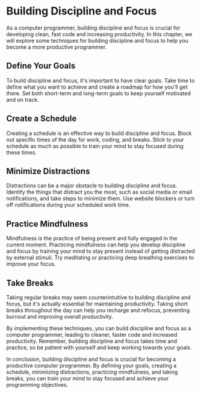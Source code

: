 Building Discipline and Focus
========================================

As a computer programmer, building discipline and focus is crucial for developing clean, fast code and increasing productivity. In this chapter, we will explore some techniques for building discipline and focus to help you become a more productive programmer.

Define Your Goals
-----------------

To build discipline and focus, it's important to have clear goals. Take time to define what you want to achieve and create a roadmap for how you'll get there. Set both short-term and long-term goals to keep yourself motivated and on track.

Create a Schedule
-----------------

Creating a schedule is an effective way to build discipline and focus. Block out specific times of the day for work, coding, and breaks. Stick to your schedule as much as possible to train your mind to stay focused during these times.

Minimize Distractions
---------------------

Distractions can be a major obstacle to building discipline and focus. Identify the things that distract you the most, such as social media or email notifications, and take steps to minimize them. Use website blockers or turn off notifications during your scheduled work time.

Practice Mindfulness
--------------------

Mindfulness is the practice of being present and fully engaged in the current moment. Practicing mindfulness can help you develop discipline and focus by training your mind to stay present instead of getting distracted by external stimuli. Try meditating or practicing deep breathing exercises to improve your focus.

Take Breaks
-----------

Taking regular breaks may seem counterintuitive to building discipline and focus, but it's actually essential for maintaining productivity. Taking short breaks throughout the day can help you recharge and refocus, preventing burnout and improving overall productivity.

By implementing these techniques, you can build discipline and focus as a computer programmer, leading to cleaner, faster code and increased productivity. Remember, building discipline and focus takes time and practice, so be patient with yourself and keep working towards your goals.

In conclusion, building discipline and focus is crucial for becoming a productive computer programmer. By defining your goals, creating a schedule, minimizing distractions, practicing mindfulness, and taking breaks, you can train your mind to stay focused and achieve your programming objectives.
